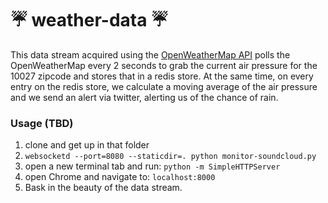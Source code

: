 :umbrella: weather-data :umbrella:
==========================================


This data stream acquired using the
[OpenWeatherMap API](http://openweathermap.org/current)
polls the OpenWeatherMap every 2 seconds to grab the current air pressure for
the 10027 zipcode and stores that in a redis store. At the same time,
on every entry on the redis store, we calculate a moving average of the
air pressure and we send an alert via twitter, alerting us of the chance
of rain.


### Usage (TBD)

1. clone and get up in that folder
2. `websocketd --port=8080 --staticdir=. python monitor-soundcloud.py`
3. open a new terminal tab and run: `python -m SimpleHTTPServer`
4. open Chrome and navigate to: `localhost:8000`
5. Bask in the beauty of the data stream.
